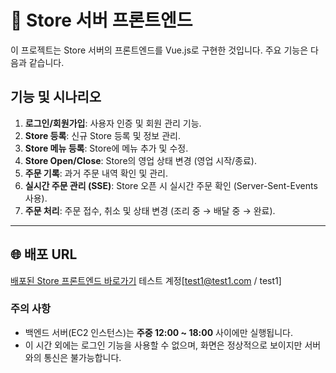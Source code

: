 # 🏪 Store 서버 프론트엔드

이 프로젝트는 Store 서버의 프론트엔드를 Vue.js로 구현한 것입니다. 주요 기능은 다음과 같습니다.

## 기능 및 시나리오

1. **로그인/회원가입**: 사용자 인증 및 회원 관리 기능.
2. **Store 등록**: 신규 Store 등록 및 정보 관리.
3. **Store 메뉴 등록**: Store에 메뉴 추가 및 수정.
4. **Store Open/Close**: Store의 영업 상태 변경 (영업 시작/종료).
5. **주문 기록**: 과거 주문 내역 확인 및 관리.
6. **실시간 주문 관리 (SSE)**: Store 오픈 시 실시간 주문 확인 (Server-Sent-Events 사용).
7. **주문 처리**: 주문 접수, 취소 및 상태 변경 (조리 중 → 배달 중 → 완료).

---

## 🌐 배포 URL

[배포된 Store 프론트엔드 바로가기](http://toy-project-store.s3-website.ap-northeast-2.amazonaws.com)
테스트 계정[test1@test1.com / test1]

### 주의 사항
- 백엔드 서버(EC2 인스턴스)는 **주중 12:00 ~ 18:00** 사이에만 실행됩니다.
- 이 시간 외에는 로그인 기능을 사용할 수 없으며, 화면은 정상적으로 보이지만 서버와의 통신은 불가능합니다.
